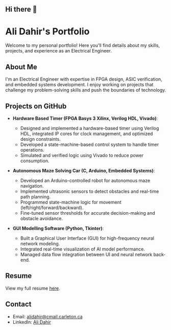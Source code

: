 ## Hi there 👋

# Ali Dahir's Portfolio

Welcome to my personal portfolio! Here you'll find details about my skills, projects, and experience as an Electrical Engineer.

## About Me
I'm an Electrical Engineer with expertise in FPGA design, ASIC verification, and embedded systems development. I enjoy working on projects that challenge my problem-solving skills and push the boundaries of technology.

## Projects on GitHub
- **Hardware Based Timer  (FPGA Basys 3 Xilinx, Verilog HDL, Vivado)**: 
  	- Designed and implemented a hardware-based timer using Verilog HDL, integrated IP cores for clock management, and optimized design constraints.
	- Developed a state-machine-based control system to handle timer operations.
	- Simulated and verified logic using Vivado to reduce power consumption.

- **Autonomous Maze Solving Car  (C, Arduino, Embedded Systems)**: 
  	- Developed an Arduino-controlled robot for autonomous maze navigation.
	- Implemented ultrasonic sensors to detect obstacles and real-time path planning.
	- Programmed state-machine logic for movement (left/right/forward/backward).
	- Fine-tuned sensor thresholds for accurate decision-making and obstacle avoidance.

- **GUI Modelling Software (Python, Tkinter)**: 
	- Built a Graphical User Interface (GUI) for high-frequency neural network modeling.
	- Integrated real-time visualization of AI model performance.
	- Managed data flow integration between UI and neural network back-end. 


## Resume
View my full resume [here](Ali_D_Resume_2025.pdf).

## Contact
- Email: alidahir@cmail.carleton.ca
- LinkedIn: [Ali Dahir](https://www.linkedin.com/in/dahir-ali/)
